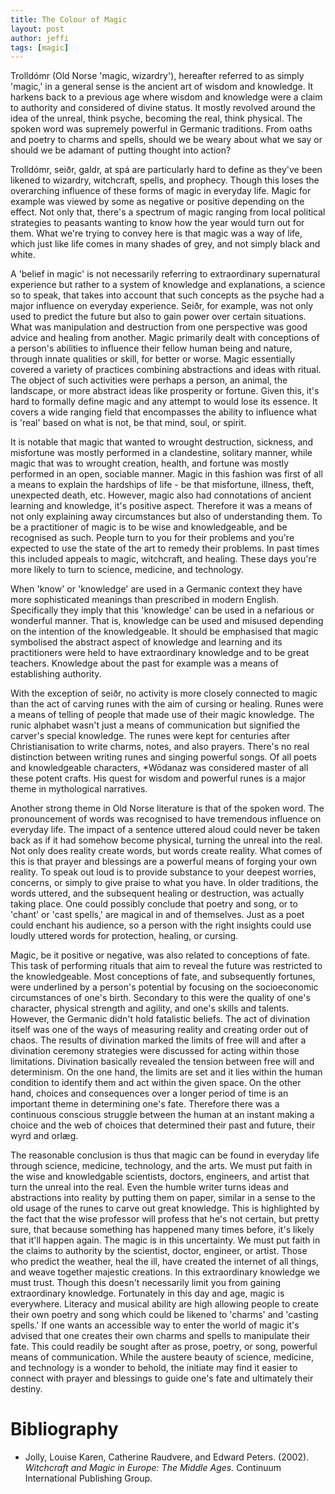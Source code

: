 ```yaml
---
title: The Colour of Magic
layout: post
author: jeffi
tags: [magic]
---
```


Trolldómr (Old Norse 'magic, wizardry'), hereafter referred to as simply
'magic,' in a general sense is the ancient art of wisdom and knowledge. It
harkens back to a previous age where wisdom and knowledge were a claim to
authority and considered of divine status. It mostly revolved around the idea
of the unreal, think psyche, becoming the real, think physical. The spoken word
was supremely powerful in Germanic traditions. From oaths and poetry to charms
and spells, should we be weary about what we say or should we be adamant of
putting thought into action?

Trolldómr, seiðr, galdr, at spá are particularly hard to define as they've been
likened to wizardry, witchcraft, spells, and prophecy. Though this loses the
overarching influence of these forms of magic in everyday life. Magic for
example was viewed by some as negative or positive depending on the effect. Not
only that, there's a spectrum of magic ranging from local political strategies
to peasants wanting to know how the year would turn out for them. What we're
trying to convey here is that magic was a way of life, which just like life
comes in many shades of grey, and not simply black and white.

A 'belief in magic' is not necessarily referring to extraordinary supernatural
experience but rather to a system of knowledge and explanations, a science so
to speak, that takes into account that such concepts as the psyche had a major
influence on everyday experience. Seiðr, for example, was not only used to
predict the future but also to gain power over certain situations. What was
manipulation and destruction from one perspective was good advice and healing
from another. Magic primarily dealt with conceptions of a person's abilities to
influence their fellow human being and nature, through innate qualities or
skill, for better or worse. Magic essentially covered a variety of practices
combining abstractions and ideas with ritual. The object of such activities
were perhaps a person, an animal, the landscape, or more abstract ideas like
prosperity or fortune. Given this, it's hard to formally define magic and any
attempt to would lose its essence. It covers a wide ranging field that
encompasses the ability to influence what is 'real' based on what is not, be
that mind, soul, or spirit.

It is notable that magic that wanted to wrought destruction, sickness, and
misfortune was mostly performed in a clandestine, solitary manner, while magic
that was to wrought creation, health, and fortune was mostly performed in an
open, sociable manner. Magic in this fashion was first of all a means to
explain the hardships of life - be that misfortune, illness, theft, unexpected
death, etc. However, magic also had connotations of ancient learning and
knowledge, it's positive aspect. Therefore it was a means of not only
explaining away circumstances but also of understanding them. To be a
practitioner of magic is to be wise and knowledgeable, and be recognised as
such. People turn to you for their problems and you're expected to use the
state of the art to remedy their problems. In past times this included appeals
to magic, witchcraft, and healing. These days you're more likely to turn to
science, medicine, and technology.

When 'know' or 'knowledge' are used in a Germanic context they have more
sophisticated meanings than prescribed in modern English. Specifically they
imply that this 'knowledge' can be used in a nefarious or wonderful manner.
That is, knowledge can be used and misused depending on the intention of the
knowledgeable. It should be emphasised that magic symbolised the abstract
aspect of knowledge and learning and its practitioners were held to have
extraordinary knowledge and to be great teachers. Knowledge about the past for
example was a means of establishing authority.

With the exception of seiðr, no activity is more closely connected to magic
than the act of carving runes with the aim of cursing or healing. Runes were a
means of telling of people that made use of their magic knowledge. The runic
alphabet wasn't just a means of communication but signified the carver's
special knowledge. The runes were kept for centuries after Christianisation to
write charms, notes, and also prayers. There's no real distinction between
writing runes and singing powerful songs. Of all poets and knowledgeable
characters, *Wōdanaz was considered master of all these potent crafts. His
quest for wisdom and powerful runes is a major theme in mythological
narratives.

Another strong theme in Old Norse literature is that of the spoken word. The
pronouncement of words was recognised to have tremendous influence on everyday
life. The impact of a sentence uttered aloud could never be taken back as if it
had somehow become physical, turning the unreal into the real. Not only does
reality create words, but words create reality. What comes of this is that
prayer and blessings are a powerful means of forging your own reality. To speak
out loud is to provide substance to your deepest worries, concerns, or simply
to give praise to what you have. In older traditions, the words uttered, and
the subsequent healing or destruction, was actually taking place. One could
possibly conclude that poetry and song, or to 'chant' or 'cast spells,' are
magical in and of themselves. Just as a poet could enchant his audience, so a
person with the right insights could use loudly uttered words for protection,
healing, or cursing.

Magic, be it positive or negative, was also related to conceptions of fate.
This task of performing rituals that aim to reveal the future was restricted to
the knowledgeable. Most conceptions of fate, and subsequently fortunes, were
underlined by a person's potential by focusing on the socioeconomic
circumstances of one's birth. Secondary to this were the quality of one's
character, physical strength and agility, and one's skills and talents.
However, the Germanic didn't hold fatalistic beliefs. The act of divination
itself was one of the ways of measuring reality and creating order out of
chaos. The results of divination marked the limits of free will and after a
divination ceremony strategies were discussed for acting within those
limitations. Divination basically revealed the tension between free will and
determinism. On the one hand, the limits are set and it lies within the human
condition to identify them and act within the given space. On the other hand,
choices and consequences over a longer period of time is an important theme in
determining one's fate. Therefore there was a continuous conscious struggle
between the human at an instant making a choice and the web of choices that
determined their past and future, their wyrd and orlæg.

The reasonable conclusion is thus that magic can be found in everyday life
through science, medicine, technology, and the arts. We must put faith in the
wise and knowledgable scientists, doctors, engineers, and artist that turn the
unreal into the real. Even the humble writer turns ideas and abstractions into
reality by putting them on paper, similar in a sense to the old usage of the
runes to carve out great knowledge. This is highlighted by the fact that the
wise professor will profess that he's not certain, but pretty sure, that
because something has happened many times before, it's likely that it'll happen
again. The magic is in this uncertainty. We must put faith in the claims to
authority by the scientist, doctor, engineer, or artist. Those who predict the
weather, heal the ill, have created the internet of all things, and weave
together majestic creations. In this extraordinary knowledge we must trust.
Though this doesn't necessarily limit you from gaining extraordinary knowledge.
Fortunately in this day and age, magic is everywhere. Literacy and musical
ability are high allowing people to create their own poetry and song which
could be likened to 'charms' and 'casting spells.' If one wants an accessible
way to enter the world of magic it's advised that one creates their own charms
and spells to manipulate their fate. This could readily be sought after as
prose, poetry, or song, powerful means of communication. While the austere
beauty of science, medicine, and technology is a wonder to behold, the initiate
may find it easier to connect with prayer and blessings to guide one's fate and
ultimately their destiny.

# Bibliography
* Jolly, Louise Karen, Catherine Raudvere, and Edward Peters. (2002).
  _Witchcraft and Magic in Europe: The Middle Ages._ Continuum International
  Publishing Group.
